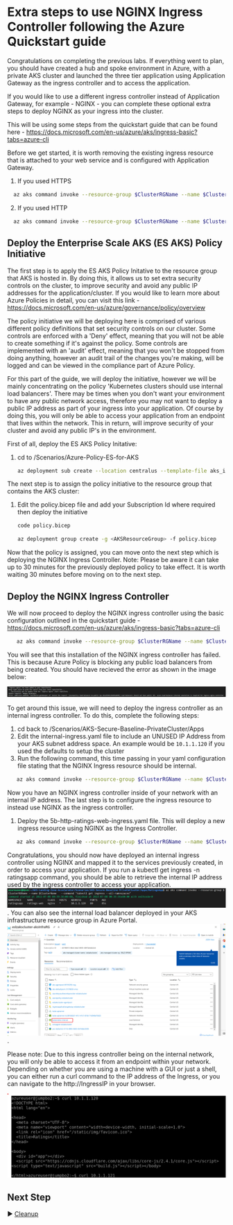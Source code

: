# Extra steps to use NGINX Ingress Controller following the Azure Quickstart guide

Congratulations on completing the previous labs. If everything went to plan, you should have created a hub and spoke environment in Azure, with a private AKS cluster and launched the three tier application using Application Gateway as the ingress controller and to access the application.

If you would like to use a different ingress controller instead of Application Gateway, for example - NGINX - you can complete these optional extra steps to deploy NGINX as your ingress into the cluster.

This will be using some steps from the quickstart guide that can be found here - https://docs.microsoft.com/en-us/azure/aks/ingress-basic?tabs=azure-cli

Before we get started, it is worth removing the existing ingress resource that is attached to your web service and is configured with Application Gateway.

1. If you used HTTPS

 ```bash
   az aks command invoke --resource-group $ClusterRGName --name $ClusterName --command "kubectl delete ingress ratings-web-https -n ratingsapp"
   ```
2. If you used HTTP
 ```bash
   az aks command invoke --resource-group $ClusterRGName --name $ClusterName --command "kubectl delete ingress ratings-web -n ratingsapp"
   ```


## Deploy the Enterprise Scale AKS (ES AKS) Policy Initiative

The first step is to apply the ES AKS Policy Initative to the resource group that AKS is hosted in. By doing this, it allows us to set extra security controls on the cluster, to improve security and avoid any public IP addresses for the application/cluster. If you would like to learn more about Azure Policies in detail, you can visit this link - https://docs.microsoft.com/en-us/azure/governance/policy/overview

The policy initiative we will be deploying here is comprised of various different policy definitions that set security controls on our cluster. Some controls are enforced with a 'Deny' effect, meaning that you will not be able to create something if it's against the policy. Some controls are implemented with an 'audit' effect, meaning that you won't be stopped from doing anything, however an audit trail of the changes you're making, will be logged and can be viewed in the compliance part of Azure Policy.

For this part of the guide, we will deploy the initiative, however we will be mainly concentrating on the policy 'Kubernetes clusters should use internal load balancers'. There may be times when you don't want your environment to have any public network access, therefore you may not want to deploy a public IP address as part of your ingress into your application. Of course by doing this, you will only be able to access your application from an endpoint that lives within the network. This in return, will improve security of your cluster and avoid any public IP's in the environment.

First of all, deploy the ES AKS Policy Initative:

1. cd to /Scenarios/Azure-Policy-ES-for-AKS

   ```bash
   az deployment sub create --location centralus --template-file aks_initiative_template.json --parameters aks_initiative_params.json
   ```

The next step is to assign the policy initiative to the resource group that contains the AKS cluster:

1. Edit the policy.bicep file and add your Subscription Id where required then deploy the initiative
   ```bash
   code policy.bicep
   ```
   ```bash
   az deployment group create -g <AKSResourceGroup> -f policy.bicep
   ```

Now that the policy is assigned, you can move onto the next step which is deploying the NGINX Ingress Controller. Note: Please be aware it can take up to 30 minutes for the previously deployed policy to take effect. It is worth waiting 30 minutes before moving on to the next step.

## Deploy the NGINX Ingress Controller

We will now proceed to deploy the NGINX ingress controller using the basic configuration outlined in the quickstart guide - https://docs.microsoft.com/en-us/azure/aks/ingress-basic?tabs=azure-cli

```bash
   az aks command invoke --resource-group $ClusterRGName --name $ClusterName   --command "helm repo add ingress-nginx https://kubernetes.github.io/ingress-nginx && helm repo update && helm install ingress-nginx ingress-nginx/ingress-nginx --set controller.service.annotations.'service\.beta\.kubernetes\.io/azure-load-balancer-health-probe-request-path=/healthz'"
```

You will see that this installation of the NGINX ingress controller has failed. This is because Azure Policy is blocking any public load balancers from being created. You should have recieved the error as shown in the image below:

![DenyPublicIngress](../media/DenyPublicIngress.png)

To get around this issue, we will need to deploy the ingress controller as an internal ingress controller. To do this, complete the following steps:

1. cd back to /Scenarios/AKS-Secure-Baseline-PrivateCluster/Apps
2. Edit the internal-ingress.yaml file to include an UNUSED IP Address from your AKS subnet address space. An example would be `10.1.1.120` if you used the defaults to setup the cluster
3. Run the following command, this time passing in your yaml configuration file stating that the NGINX Ingress resource should be internal.

```bash
   az aks command invoke --resource-group $ClusterRGName --name $ClusterName   --command "helm repo add ingress-nginx https://kubernetes.github.io/ingress-nginx && helm repo update && helm install ingress-nginx ingress-nginx/ingress-nginx --set controller.service.annotations.'service\.beta\.kubernetes\.io/azure-load-balancer-health-probe-request-path=/healthz' -f internal-ingress.yaml" --file internal-ingress.yaml
```

Now you have an NGINX ingress controller inside of your network with an internal IP address. The last step is to configure the ingress resource to instead use NGINX as the ingress controller.

1. Deploy the 5b-http-ratings-web-ingress.yaml file. This will deploy a new ingress resource using NGINX as the Ingress Controller.

```bash
   az aks command invoke --resource-group $ClusterRGName --name $ClusterName --command "kubectl apply -f 5b-http-ratings-web-ingress.yaml -n ratingsapp" --file 5b-http-ratings-web-ingress.yaml
```

Congratulations, you should now have deployed an internal ingress controller using NGINX and mapped it to the services previously created, in order to access your application. If you run a kubectl get ingress -n ratingsapp command, you should be able to retrieve the internal IP address used by the ingress controller to access your application.
![Displaying ip address](../media/getinternalip.png). 
You can also see the internal load balancer deployed in your AKS infrastructure resource group in Azure Portal.
![Internal Load Balancer](../media/internal-lb.png). 

Please note: Due to this ingress controller being on the internal network, you will only be able to access it from an endpoint within your network. Depending on whether you are using a machine with a GUI or just a shell, you can either run a curl command to the IP address of the Ingress, or you can navigate to the http://IngressIP in your browser.

![Curl result non-gui](../media/nonguicurl.png)

## Next Step

:arrow_forward: [Cleanup](./09-cleanup.md)
